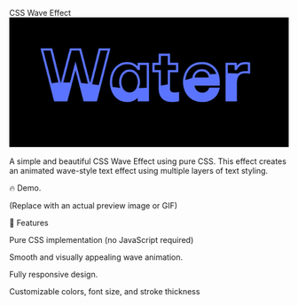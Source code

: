 CSS Wave Effect
![image alt](https://github.com/bdnath702/CSS-Wave-Effect/blob/main/Screenshot%20.png?raw=true)

A simple and beautiful CSS Wave Effect using pure CSS. This effect creates an animated wave-style text effect using multiple layers of text styling.

🔥 Demo.

 (Replace with an actual preview image or GIF)

🚀 Features

Pure CSS implementation (no JavaScript required)

Smooth and visually appealing wave animation.

Fully responsive design.

Customizable colors, font size, and stroke thickness

